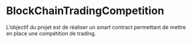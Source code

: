 # BlockChainTradingCompetition

L’objectif du projet est de réaliser un smart contract permettant de mettre en place une compétition de
trading.
